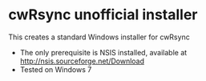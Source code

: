 # cwRsync unofficial installer

This creates a standard Windows installer for cwRsync

* The only prerequisite is NSIS installed, available at http://nsis.sourceforge.net/Download
* Tested on Windows 7

